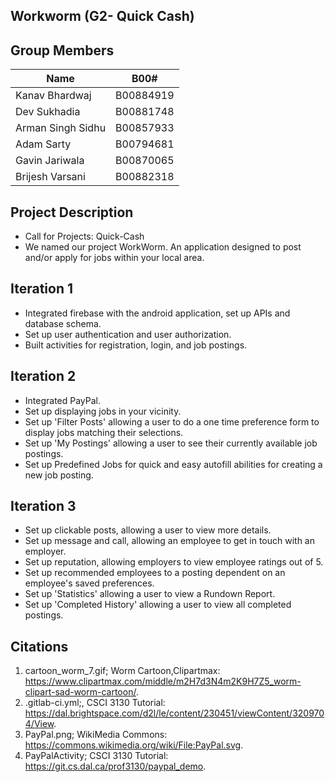 ## Workworm (G2- Quick Cash)

## Group Members
| Name                | B00#      |
| ------------------- |:---------:|
| Kanav Bhardwaj      | B00884919 |
| Dev Sukhadia        | B00881748 |
| Arman Singh Sidhu   | B00857933 |
| Adam Sarty          | B00794681 |
| Gavin Jariwala      | B00870065 |
| Brijesh Varsani     | B00882318 |

## Project Description
- Call for Projects: Quick-Cash
- We named our project WorkWorm. An application designed to post and/or apply for jobs within your local area.


## Iteration 1
- Integrated firebase with the android application, set up APIs and database schema.
- Set up user authentication and user authorization.
- Built activities for registration, login, and job postings.


## Iteration 2
- Integrated PayPal.
- Set up displaying jobs in your vicinity.
- Set up 'Filter Posts' allowing a user to do a one time preference form to display jobs matching their selections.
- Set up 'My Postings' allowing a user to see their currently available job postings.
- Set up Predefined Jobs for quick and easy autofill abilities for creating a new job posting.


## Iteration 3
- Set up clickable posts, allowing a user to view more details.
- Set up message and call, allowing an employee to get in touch with an employer.
- Set up reputation, allowing employers to view employee ratings out of 5.
- Set up recommended employees to a posting dependent on an employee's saved preferences.
- Set up 'Statistics' allowing a user to view a Rundown Report.
- Set up 'Completed History' allowing a user to view all completed postings.

## Citations
1. cartoon_worm_7.gif; Worm Cartoon,Clipartmax: https://www.clipartmax.com/middle/m2H7d3N4m2K9H7Z5_worm-clipart-sad-worm-cartoon/.
2. .gitlab-ci.yml;, CSCI 3130 Tutorial: https://dal.brightspace.com/d2l/le/content/230451/viewContent/3209704/View.
3. PayPal.png; WikiMedia Commons: https://commons.wikimedia.org/wiki/File:PayPal.svg.
4. PayPalActivity; CSCI 3130 Tutorial: https://git.cs.dal.ca/prof3130/paypal_demo.